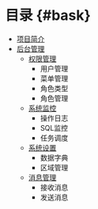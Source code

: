 # 目录 {#bask}

* [项目简介](README.md)
* [后台管理](chapter1.md)
  * [权限管理](chapter1/quan-xian-guan-li.md)
    * 用户管理
    * 菜单管理
    * 角色类型
    * 角色管理
  * [系统监控](chapter1/xi-tong-jian-kong.md)
    * 操作日志
    * SQL监控
    * 任务调度
  * [系统设置](chapter1/xi-tong-she-zhi.md)
    * 数据字典
    * 区域管理
  * [消息管理](chapter1/xiao-xi-guan-li.md)
    * 接收消息
    * 发送消息



